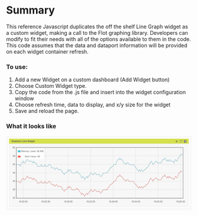 # Summary

This reference Javascript duplicates the off the shelf Line Graph widget as a custom widget, making a call to the Flot graphing library. Developers can modify to fit their needs with all of the options available to them in the code.  This code assumes that the data and dataport information will be provided on each widget container refresh.

### To use:

1. Add a new Widget on a custom dashboard (Add Widget button)
2. Choose Custom Widget type.
3. Copy the code from the .js file and insert into the widget configuration window
4. Choose refresh time, data to display, and x/y size for the widget
5. Save and reload the page.

### What it looks like

![image](screen_shot_line_graph.png)